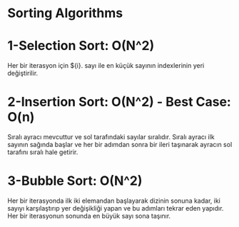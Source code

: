 # Sorting Algorithms

# 1-Selection Sort: O(N^2)
Her bir iterasyon için ${i}. sayı ile en küçük sayının indexlerinin yeri değiştirilir.

# 2-Insertion Sort: O(N^2) - Best Case: O(n)
Sıralı ayracı mevcuttur ve sol tarafındaki sayılar sıralıdır. Sıralı ayracı ilk sayının sağında başlar ve her bir adımdan sonra bir ileri taşınarak ayracın sol tarafını sıralı hale getirir.

# 3-Bubble Sort: O(N^2)
Her bir iterasyonda ilk iki elemandan başlayarak dizinin sonuna kadar, iki sayıyı karşılaştırıp yer değişikliği yapan ve bu adımları tekrar eden yapıdır. Her bir iterasyonun sonunda en büyük sayı sona taşınır.
